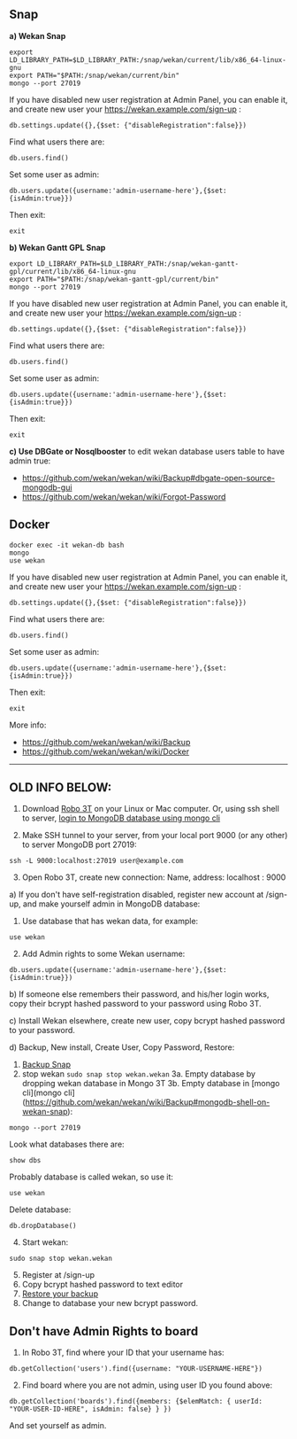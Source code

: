 ## Snap

**a) Wekan Snap**
```
export LD_LIBRARY_PATH=$LD_LIBRARY_PATH:/snap/wekan/current/lib/x86_64-linux-gnu
export PATH="$PATH:/snap/wekan/current/bin"
mongo --port 27019
```
If you have disabled new user registration at Admin Panel, you can enable it, and create new user your https://wekan.example.com/sign-up :
```
db.settings.update({},{$set: {"disableRegistration":false}})
```
Find what users there are:
```
db.users.find()
```
Set some user as admin:
```
db.users.update({username:'admin-username-here'},{$set:{isAdmin:true}})
```
Then exit:
```
exit
```

**b) Wekan Gantt GPL Snap**
```
export LD_LIBRARY_PATH=$LD_LIBRARY_PATH:/snap/wekan-gantt-gpl/current/lib/x86_64-linux-gnu
export PATH="$PATH:/snap/wekan-gantt-gpl/current/bin"
mongo --port 27019
```
If you have disabled new user registration at Admin Panel, you can enable it, and create new user your https://wekan.example.com/sign-up :
```
db.settings.update({},{$set: {"disableRegistration":false}})
```
Find what users there are:
```
db.users.find()
```
Set some user as admin:
```
db.users.update({username:'admin-username-here'},{$set:{isAdmin:true}})
```
Then exit:
```
exit
```

**c) Use DBGate or Nosqlbooster** to edit wekan database users table to have admin true:
- https://github.com/wekan/wekan/wiki/Backup#dbgate-open-source-mongodb-gui
- https://github.com/wekan/wekan/wiki/Forgot-Password

## Docker 

```
docker exec -it wekan-db bash
mongo
use wekan
```
If you have disabled new user registration at Admin Panel, you can enable it, and create new user your https://wekan.example.com/sign-up :
```
db.settings.update({},{$set: {"disableRegistration":false}})
```
Find what users there are:
```
db.users.find()
```
Set some user as admin:
```
db.users.update({username:'admin-username-here'},{$set:{isAdmin:true}})
```
Then exit:
```
exit
```
More info:
- https://github.com/wekan/wekan/wiki/Backup
- https://github.com/wekan/wekan/wiki/Docker

***


## OLD INFO BELOW:

1) Download [Robo 3T](https://robomongo.org) on your Linux or Mac computer. Or, using ssh shell to server, [login to MongoDB database using mongo cli](https://github.com/wekan/wekan/wiki/Backup#mongodb-shell-on-wekan-snap)

2) Make SSH tunnel to your server, from your local port 9000 (or any other) to server MongoDB port 27019:
```
ssh -L 9000:localhost:27019 user@example.com
```
3) Open Robo 3T, create new connection: Name, address: localhost : 9000 

a) If you don't have self-registration disabled, register new account at /sign-up, and make yourself admin in MongoDB database:

1) Use database that has wekan data, for example:
```
use wekan
```
2) Add Admin rights to some Wekan username:
```
db.users.update({username:'admin-username-here'},{$set:{isAdmin:true}})
```

b) If someone else remembers their password, and his/her login works, copy their bcrypt hashed password to your password using Robo 3T.

c) Install Wekan elsewhere, create new user, copy bcrypt hashed password to your password.

d) Backup, New install, Create User, Copy Password, Restore:

1. [Backup Snap](https://github.com/wekan/wekan-snap/wiki/Backup-and-restore)
2. stop wekan `sudo snap stop wekan.wekan`
3a. Empty database by dropping wekan database in Mongo 3T
3b. Empty database in [mongo cli](mongo cli](https://github.com/wekan/wekan/wiki/Backup#mongodb-shell-on-wekan-snap):
```
mongo --port 27019
```
Look what databases there are:
```
show dbs
```
Probably database is called wekan, so use it:
```
use wekan
```
Delete database:
```
db.dropDatabase()
```
4. Start wekan:
```
sudo snap stop wekan.wekan
```
5. Register at /sign-up
6. Copy bcrypt hashed password to text editor
7. [Restore your backup](https://github.com/wekan/wekan-snap/wiki/Backup-and-restore)
8. Change to database your new bcrypt password.

## Don't have Admin Rights to board

1. In Robo 3T, find where your ID that your username has:
```
db.getCollection('users').find({username: "YOUR-USERNAME-HERE"})
```
2. Find board where you are not admin, using user ID you found above:
```
db.getCollection('boards').find({members: {$elemMatch: { userId: "YOUR-USER-ID-HERE", isAdmin: false} } })
```
And set yourself as admin.
